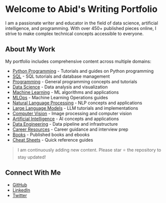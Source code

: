 # Welcome to Abid's Writing Portfolio

I am a passionate writer and educator in the field of data science, artificial intelligence, and programming. With over 450+ published pieces online, I strive to make complex technical concepts accessible to everyone.

## About My Work

My portfolio includes comprehensive content across multiple domains:

- [Python Programming](pages/python) - Tutorials and guides on Python programming
- [SQL](pages/sql) - SQL tutorials and database management
- [Programming](pages/programming) - General programming concepts and tutorials
- [Data Science](pages/data-science) - Data analysis and visualization
- [Machine Learning](pages/machine-learning) - ML algorithms and applications
- [MLOps](pages/mlops) - Machine Learning Operations guides
- [Natural Language Processing](pages/nlp) - NLP concepts and applications
- [Large Language Models](pages/llm) - LLM tutorials and implementations
- [Computer Vision](pages/computer-vision) - Image processing and computer vision
- [Artificial Intelligence](pages/artificial-intelligence) - AI concepts and applications
- [Data Engineering](pages/data-engineering) - Data pipeline and infrastructure
- [Career Resources](pages/career) - Career guidance and interview prep
- [Books](pages/books) - Published books and ebooks
- [Cheat Sheets](pages/cheatsheets) - Quick reference guides

> I am continuously adding new content. Please star ⭐ the repository to stay updated!

## Connect With Me

- [GitHub](https://github.com/yourusername)
- [LinkedIn](https://linkedin.com/in/yourusername)
- [Twitter](https://twitter.com/yourusername) 